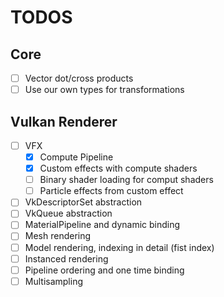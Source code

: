 # TODOS

## Core
- [ ] Vector dot/cross products
- [ ] Use our own types for transformations

## Vulkan Renderer
- [ ] VFX
    - [x] Compute Pipeline
    - [x] Custom effects with compute shaders
    - [ ] Binary shader loading for comput shaders
    - [ ] Particle effects from custom effect
- [ ] VkDescriptorSet abstraction
- [ ] VkQueue abstraction
- [ ] MaterialPipeline and dynamic binding
- [ ] Mesh rendering
- [ ] Model rendering, indexing in detail (fist index)
- [ ] Instanced rendering
- [ ] Pipeline ordering and one time binding
- [ ] Multisampling
